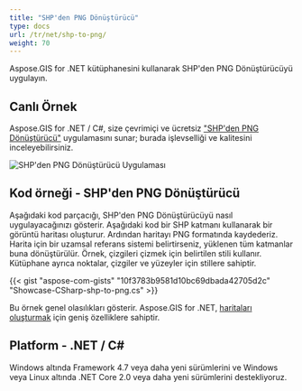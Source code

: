```yaml
---
title: "SHP'den PNG Dönüştürücü"
type: docs
url: /tr/net/shp-to-png/
weight: 70
---
```


Aspose.GIS for .NET kütüphanesini kullanarak SHP'den PNG Dönüştürücüyü uygulayın.

## **Canlı Örnek**

Aspose.GIS for .NET / C#, size çevrimiçi ve ücretsiz ["SHP'den PNG Dönüştürücü"](https://products.aspose.app/gis/viewer/shp-to-png) uygulamasını sunar; burada işlevselliği ve kalitesini inceleyebilirsiniz.

![SHP'den PNG Dönüştürücü Uygulaması](viewer.png)

## **Kod örneği - SHP'den PNG Dönüştürücü**

Aşağıdaki kod parçacığı, SHP'den PNG Dönüştürücüyü nasıl uygulayacağınızı gösterir. Aşağıdaki kod bir SHP katmanı kullanarak bir görüntü haritası oluşturur. Ardından haritayı PNG formatında kaydederiz. Harita için bir uzamsal referans sistemi belirtirseniz, yüklenen tüm katmanlar buna dönüştürülür.
Örnek, çizgileri çizmek için belirtilen stili kullanır. Kütüphane ayrıca noktalar, çizgiler ve yüzeyler için stillere sahiptir.

{{< gist "aspose-com-gists" "10f3783b9581d10bc69dbada42705d2c" "Showcase-CSharp-shp-to-png.cs" >}}

Bu örnek genel olasılıkları gösterir. Aspose.GIS for .NET, [haritaları oluşturmak](https://docs.aspose.com/gis/net/map-rendering/) için geniş özelliklere sahiptir.

## **Platform - .NET / C#**

Windows altında Framework 4.7 veya daha yeni sürümlerini ve Windows veya Linux altında .NET Core 2.0 veya daha yeni sürümlerini destekliyoruz.
